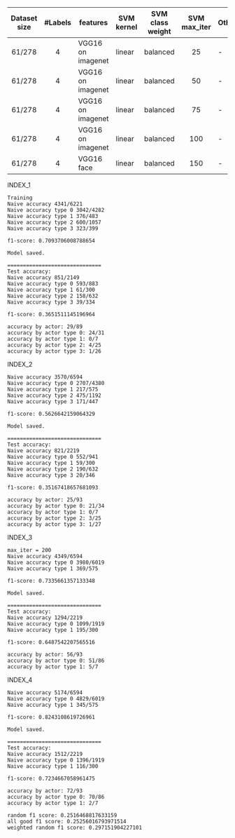 | Dataset size | #Labels | features | SVM kernel | SVM class weight | SVM max_iter | Others | f1_score average setting | train f1_score | test f1_score  | Notes |
|:----:|:----:|----|----|----|:----:|-----|:----:|:----:|:-----:|-------|
| 61/278 | 4 | VGG16 on imagenet | linear | balanced | 25 | - | weighted | 0.569 | 0.277 | |
| 61/278 | 4 | VGG16 on imagenet | linear | balanced | 50 | - | weighted | 0.649 | 0.327 | |
| 61/278 | 4 | VGG16 on imagenet | linear | balanced | 75 |- | weighted | 0.709 | 0.365 | INDEX_1 |
| 61/278 | 4 |VGG16 on imagenet | linear | balanced | 100 |- | weighted | 0.805 | 0.323 | BAD accuracy: 0.087 |
| 61/278 | 4 |VGG16 face | linear | balanced | 150 |- | weighted | 0.563 | 0.352 | INDEX_2 |


INDEX_1

```
Training
Naive accuracy 4341/6221
Naive accuracy type 0 3042/4282
Naive accuracy type 1 376/483
Naive accuracy type 2 600/1057
Naive accuracy type 3 323/399

f1-score: 0.7093706008788654

Model saved.

==============================
Test accuracy:
Naive accuracy 851/2149
Naive accuracy type 0 593/883
Naive accuracy type 1 61/300
Naive accuracy type 2 158/632
Naive accuracy type 3 39/334

f1-score: 0.3651511145196964

accuracy by actor: 29/89
accuracy by actor type 0: 24/31
accuracy by actor type 1: 0/7
accuracy by actor type 2: 4/25
accuracy by actor type 3: 1/26
```

INDEX_2

```
Naive accuracy 3570/6594
Naive accuracy type 0 2707/4380
Naive accuracy type 1 217/575
Naive accuracy type 2 475/1192
Naive accuracy type 3 171/447

f1-score: 0.5626642159064329

Model saved.

==============================
Test accuracy:
Naive accuracy 821/2219
Naive accuracy type 0 552/941
Naive accuracy type 1 59/300
Naive accuracy type 2 190/632
Naive accuracy type 3 20/346

f1-score: 0.35167418657681093

accuracy by actor: 25/93
accuracy by actor type 0: 21/34
accuracy by actor type 1: 0/7
accuracy by actor type 2: 3/25
accuracy by actor type 3: 1/27
```

INDEX_3

```
max_iter = 200
Naive accuracy 4349/6594
Naive accuracy type 0 3980/6019
Naive accuracy type 1 369/575

f1-score: 0.7335661357133348

Model saved.

==============================
Test accuracy:
Naive accuracy 1294/2219
Naive accuracy type 0 1099/1919
Naive accuracy type 1 195/300

f1-score: 0.6487542207565516

accuracy by actor: 56/93
accuracy by actor type 0: 51/86
accuracy by actor type 1: 5/7
```

INDEX_4

```
Naive accuracy 5174/6594
Naive accuracy type 0 4829/6019
Naive accuracy type 1 345/575

f1-score: 0.8243108619726961

Model saved.

==============================
Test accuracy:
Naive accuracy 1512/2219
Naive accuracy type 0 1396/1919
Naive accuracy type 1 116/300

f1-score: 0.7234667058961475

accuracy by actor: 72/93
accuracy by actor type 0: 70/86
accuracy by actor type 1: 2/7
```

```
random f1 score: 0.2516468817633159
all good f1 score: 0.25256016793971514
weighted random f1 score: 0.297151904227101
```